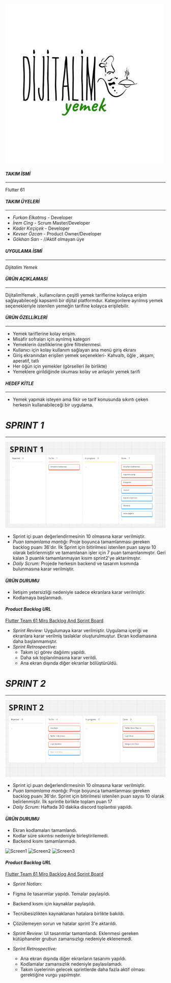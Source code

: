 ![Logo](https://github.com/iremcing9/OUA_grup61/blob/main/dijitalyemek_logo.jpg?raw=true)

#### *TAKIM İSMİ*
---
Flutter 61

 #### *TAKIM ÜYELERİ*
 ---
 - *Furkan Elkatmış* - Developer
 - *İrem Cing* - Scrum Master/Developer
 - *Kader Kırçiçek* - Developer
 - *Kevser Özcan* - Product Owner/Developer
 - *Gökhan Sarı* - //Aktif olmayan üye

#### *UYGULAMA İSMİ*
---
*Dijitalim Yemek*

#### *ÜRÜN AÇIKLAMASI*
---
DijitalimYemek , kullanıcıların çeşitli yemek tariflerine kolayca erişim sağlayabileceği kapsamlı bir dijital platformdur. Kategorilere ayrılmış yemek seçenekleriyle istenilen yemeğin tarifine kolayca erişilebilir. 

#### *ÜRÜN ÖZELLİKLERİ*
---
- Yemek tariflerine kolay erişim.
- Misafir sofraları için ayrılmış kategori
- Yemeklerin özelliklerine göre filtrelenmesi.
- Kullanıcı için kolay kullanım sağlayan ana menü giriş ekranı
- Giriş ekranından erişilen yemek seçenekleri- Kahvaltı, öğle , akşam, aperatif, tatlı
- Her öğün için yemekler (görselleri ile birlikte)
- Yemeklere girildiğinde okuması kolay ve anlaşılır yemek tarifi
  
#### *HEDEF KİTLE*
  ---
- Yemek yapmak isteyen ama fikir ve tarif konusunda sıkıntı çeken herkesin kullanabileceği bir uygulama. 

# *SPRINT 1*
---
![Sprint 1](https://github.com/iremcing9/OUA_grup61/blob/main/sprint1.jpg)
- Sprint içi puan değerlendirmesinin 10 olmasına karar verilmiştir.
- *Puan tamamlama mantığı:* Proje boyunca tamamlanması gereken backlog puanı 36'dır. İlk Sprint için bitirilmesi istenilen puan sayısı 10 olarak belirlenmiştir ve tamamlanan işler için 7 puan tamamlanmıştır. Geri kalan 3 puanlık tamamlanmayan kısım sprint2'ye aktarılmıştır.
- *Daily Scrum:* Projede herkesin backend ve tasarım kısmında bulunmasına karar verilmiştir.

#### *ÜRÜN DURUMU*
- İletişim yetersizliği nedeniyle sadece ekranlara karar verilmiştir.
- Kodlamaya başlanmadı.

#### *Product Backlog URL*
 [Flutter Team 61 Miro Backlog And Sprint Board](https://miro.com/welcomeonboard/a0lZOE90cE5pTzhoOUVjNGFRMUZqdDNha241S1ZvakJRaklGcTFzTHhIaW14MVpkeVJzbTFPZW9jZnRZUHFGNXwzNDU4NzY0NTgyNTI4OTI3MTM0fDI=?share_link_id=358005186128)

- *Sprint Review:* Uygulumaya karar verilmiştir. Uygulama içeriği ve ekranlara karar verilmiş taslaklar oluşturulmuştur. Ekran kodlamasına daha başlanmamıştır.
- *Sprint Retrospective:* 
   - Takım içi görev dağılımı yapıldı.
   - Daha sık toplanılmasına karar verildi.
   - Ana ekran dışında diğer ekranlar bölüştürüldü.



# *SPRINT 2*
---
![Sprint 2](https://github.com/iremcing9/OUA_grup61/blob/main/sprint2.jpg)
- Sprint içi puan değerlendirmesinin 10 olmasına karar verilmiştir.
- *Puan tamamlama mantığı:* Proje boyunca tamamlanması gereken backlog puanı 36'dır. Sprint için bitirilmesi istenilen puan sayısı 10 olarak belirlenmiştir. İlk sprintle birlikte toplam puan 17
- *Daily Scrum:* Haftada 30 dakika discord toplantısı yapıldı.

#### *ÜRÜN DURUMU*
- Ekran kodlamaları tamamlandı.
- Kodlar süre sıkıntısı nedeniyle birleştirilemedi. 
- Backend kısmı tamamlanmadı.

![Screen1](https://github.com/iremcing9/OUA_grup61/blob/main/screen1.jpg)
![Screen2](https://github.com/iremcing9/OUA_grup61/blob/main/screen2.jpg)
![Screen3](https://github.com/iremcing9/OUA_grup61/blob/main/screen3.jpg)

#### *Product Backlog URL*
 [Flutter Team 61 Miro Backlog And Sprint Board](https://miro.com/welcomeonboard/a0lZOE90cE5pTzhoOUVjNGFRMUZqdDNha241S1ZvakJRaklGcTFzTHhIaW14MVpkeVJzbTFPZW9jZnRZUHFGNXwzNDU4NzY0NTgyNTI4OTI3MTM0fDI=?share_link_id=358005186128)

- *Sprint Notları:*
- Figma ile tasarımlar yapıldı. Temalar paylaşıldı.
- Backend kısmı için kaynaklar paylaşıldı.
- Tecrübesizlikten kaynaklanan hatalara birlikte bakıldı.
- Çözülemeyen sorun ve hatalar sprint 3'e aktarıldı. 

- *Sprint Review:* UI tasarımlar tamamlandı. Eklenmesi gereken kütüphaneler grubun zamansızlıgı nedeniyle eklenemedi.

- *Sprint Retrospective:* 
   - Ana ekran dışında diğer ekranların tasarımı yapıldı.
   - Kodlamalar zamansızlık nedeniyle paylasılamadı.
   - Takım üyelerinin gelecek sprintlerde daha fazla aktif olması gerektiğine vurgu yapılmıştır.

